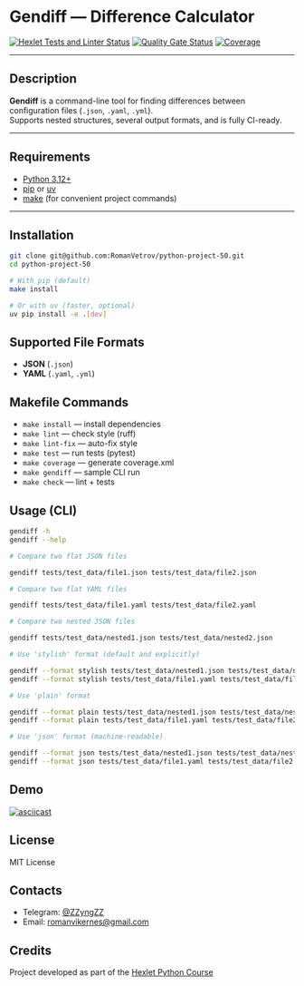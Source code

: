 # Gendiff — Difference Calculator

[![Hexlet Tests and Linter Status](https://github.com/RomanVetrov/python-project-50/actions/workflows/hexlet-check.yml/badge.svg)](https://github.com/RomanVetrov/python-project-50/actions)
[![Quality Gate Status](https://sonarcloud.io/api/project_badges/measure?project=RomanVetrov_python-project-50&metric=alert_status)](https://sonarcloud.io/dashboard?id=RomanVetrov_python-project-50)
[![Coverage](https://sonarcloud.io/api/project_badges/measure?project=RomanVetrov_python-project-50&metric=coverage)](https://sonarcloud.io/dashboard?id=RomanVetrov_python-project-50)

---

## Description

**Gendiff** is a command-line tool for finding differences between configuration files (`.json`, `.yaml`, `.yml`).  
Supports nested structures, several output formats, and is fully CI-ready.

---

## Requirements

- [Python 3.12+](https://www.python.org/downloads/)
- [pip](https://pip.pypa.io/en/stable/) or [uv](https://astral.sh)
- [make](https://www.gnu.org/software/make/) (for convenient project commands)

---

## Installation

```bash
git clone git@github.com:RomanVetrov/python-project-50.git
cd python-project-50

# With pip (default)
make install

# Or with uv (faster, optional)
uv pip install -e .[dev]
```

## Supported File Formats

- **JSON** (`.json`)
- **YAML** (`.yaml`, `.yml`)

## Makefile Commands

- `make install` — install dependencies
- `make lint` — check style (ruff)
- `make lint-fix` — auto-fix style
- `make test` — run tests (pytest)
- `make coverage` — generate coverage.xml
- `make gendiff` — sample CLI run
- `make check` — lint + tests

## Usage (CLI)

```bash
gendiff -h
gendiff --help

# Compare two flat JSON files

gendiff tests/test_data/file1.json tests/test_data/file2.json

# Compare two flat YAML files

gendiff tests/test_data/file1.yaml tests/test_data/file2.yaml

# Compare two nested JSON files

gendiff tests/test_data/nested1.json tests/test_data/nested2.json

# Use 'stylish' format (default and explicitly)

gendiff --format stylish tests/test_data/nested1.json tests/test_data/nested2.json
gendiff --format stylish tests/test_data/file1.yaml tests/test_data/file2.yaml

# Use 'plain' format

gendiff --format plain tests/test_data/nested1.json tests/test_data/nested2.json
gendiff --format plain tests/test_data/file1.yaml tests/test_data/file2.yaml

# Use 'json' format (machine-readable)

gendiff --format json tests/test_data/nested1.json tests/test_data/nested2.json
gendiff --format json tests/test_data/file1.yaml tests/test_data/file2.yaml
```


## Demo

[![asciicast](https://asciinema.org/a/cUshoqvzf3eB7iaYoZzhQO6eK.svg)](https://asciinema.org/a/cUshoqvzf3eB7iaYoZzhQO6eK)

## License

MIT License

## Contacts

- Telegram: [@ZZyngZZ](https://t.me/ZZyngZZ)
- Email: romanvikernes@gmail.com

## Credits

Project developed as part of the [Hexlet Python Course](https://ru.hexlet.io/programs/python)